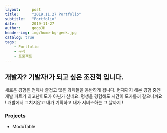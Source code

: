 ```yaml
---
layout:     post
title:      "2019.11.27 Portfolio"
subtitle:   "Portfolio"
date:       2019-11-27
author:     gogoJH
header-img: img/home-bg-geek.jpg
catalog: true
tags:
    - Portfolio
    - 구직
    - 프로젝트
---
```

## 개발자? 기발자!가 되고 싶은 조진혁 입니다.
새로운 경험은 언제나 즐겁고 많은 과제들을 동반하게 됩니다.
현재까지 해본 경험 중엔 개발 파트가 최고난이도가 아닌가 싶네요. 
평생을 경험해도 시간이 모자를꺼 같으니까요 !
개발에서 그치지않고 내가 기획하고 내가 서비스하는 그 날까지 !

### Projects
* ModuTable
	
	

<!--stackedit_data:
eyJoaXN0b3J5IjpbLTI4Mjk3Njk3NSwxOTkyNDM5OTg0XX0=
-->